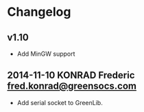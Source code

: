 # Changelog

## v1.10
 * Add MinGW support

## 2014-11-10  KONRAD Frederic  <fred.konrad@greensocs.com>
 * Add serial socket to GreenLib.

